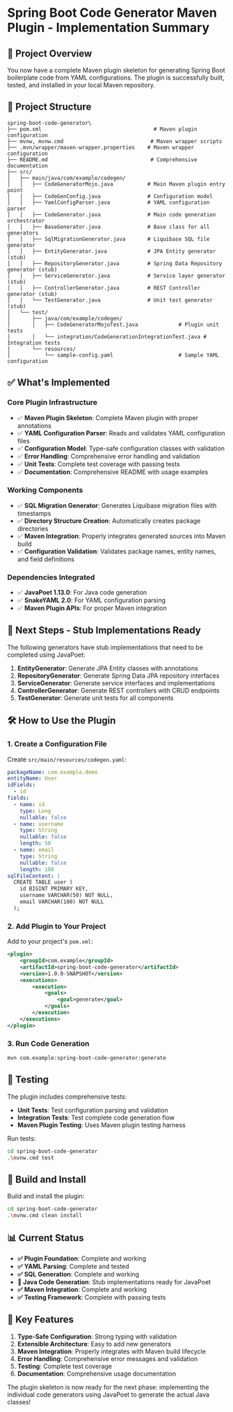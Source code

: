 # Spring Boot Code Generator Maven Plugin - Implementation Summary

## 🎯 Project Overview

You now have a complete Maven plugin skeleton for generating Spring Boot boilerplate code from YAML configurations. The plugin is successfully built, tested, and installed in your local Maven repository.

## 📁 Project Structure

```
spring-boot-code-generator\
├── pom.xml                                    # Maven plugin configuration
├── mvnw, mvnw.cmd                            # Maven wrapper scripts
├── .mvn/wrapper/maven-wrapper.properties    # Maven wrapper configuration
├── README.md                                 # Comprehensive documentation
├── src/
│   ├── main/java/com/example/codegen/
│   │   ├── CodeGeneratorMojo.java           # Main Maven plugin entry point
│   │   ├── CodeGenConfig.java               # Configuration model
│   │   ├── YamlConfigParser.java            # YAML configuration parser
│   │   ├── CodeGenerator.java               # Main code generation orchestrator
│   │   ├── BaseGenerator.java               # Base class for all generators
│   │   ├── SqlMigrationGenerator.java       # Liquibase SQL file generator
│   │   ├── EntityGenerator.java             # JPA Entity generator (stub)
│   │   ├── RepositoryGenerator.java         # Spring Data Repository generator (stub)
│   │   ├── ServiceGenerator.java            # Service layer generator (stub)
│   │   ├── ControllerGenerator.java         # REST Controller generator (stub)
│   │   └── TestGenerator.java               # Unit test generator (stub)
│   └── test/
│       ├── java/com/example/codegen/
│       │   ├── CodeGeneratorMojoTest.java             # Plugin unit tests
│       │   └── integration/CodeGenerationIntegrationTest.java # Integration tests
│       └── resources/
│           └── sample-config.yaml                     # Sample YAML configuration
```

## ✅ What's Implemented

### Core Plugin Infrastructure
- ✅ **Maven Plugin Skeleton**: Complete Maven plugin with proper annotations
- ✅ **YAML Configuration Parser**: Reads and validates YAML configuration files
- ✅ **Configuration Model**: Type-safe configuration classes with validation
- ✅ **Error Handling**: Comprehensive error handling and validation
- ✅ **Unit Tests**: Complete test coverage with passing tests
- ✅ **Documentation**: Comprehensive README with usage examples

### Working Components
- ✅ **SQL Migration Generator**: Generates Liquibase migration files with timestamps
- ✅ **Directory Structure Creation**: Automatically creates package directories
- ✅ **Maven Integration**: Properly integrates generated sources into Maven build
- ✅ **Configuration Validation**: Validates package names, entity names, and field definitions

### Dependencies Integrated
- ✅ **JavaPoet 1.13.0**: For Java code generation
- ✅ **SnakeYAML 2.0**: For YAML configuration parsing
- ✅ **Maven Plugin APIs**: For proper Maven integration

## 🚧 Next Steps - Stub Implementations Ready

The following generators have stub implementations that need to be completed using JavaPoet:

1. **EntityGenerator**: Generate JPA Entity classes with annotations
2. **RepositoryGenerator**: Generate Spring Data JPA repository interfaces
3. **ServiceGenerator**: Generate service interfaces and implementations
4. **ControllerGenerator**: Generate REST controllers with CRUD endpoints
5. **TestGenerator**: Generate unit tests for all components

## 🛠️ How to Use the Plugin

### 1. Create a Configuration File
Create `src/main/resources/codegen.yaml`:
```yaml
packageName: com.example.demo
entityName: User
idFields:
  - id
fields:
  - name: id
    type: Long
    nullable: false
  - name: username
    type: String
    nullable: false
    length: 50
  - name: email
    type: String
    nullable: false
    length: 100
sqlFileContent: |
  CREATE TABLE user (
    id BIGINT PRIMARY KEY,
    username VARCHAR(50) NOT NULL,
    email VARCHAR(100) NOT NULL
  );
```

### 2. Add Plugin to Your Project
Add to your project's `pom.xml`:
```xml
<plugin>
    <groupId>com.example</groupId>
    <artifactId>spring-boot-code-generator</artifactId>
    <version>1.0.0-SNAPSHOT</version>
    <executions>
        <execution>
            <goals>
                <goal>generate</goal>
            </goals>
        </execution>
    </executions>
</plugin>
```

### 3. Run Code Generation
```bash
mvn com.example:spring-boot-code-generator:generate
```

## 🧪 Testing

The plugin includes comprehensive tests:
- **Unit Tests**: Test configuration parsing and validation
- **Integration Tests**: Test complete code generation flow
- **Maven Plugin Testing**: Uses Maven plugin testing harness

Run tests:
```bash
cd spring-boot-code-generator
.\mvnw.cmd test
```

## 🔄 Build and Install

Build and install the plugin:
```bash
cd spring-boot-code-generator
.\mvnw.cmd clean install
```

## 📊 Current Status

- **✅ Plugin Foundation**: Complete and working
- **✅ YAML Parsing**: Complete and tested
- **✅ SQL Generation**: Complete and working
- **🚧 Java Code Generation**: Stub implementations ready for JavaPoet
- **✅ Maven Integration**: Complete and working
- **✅ Testing Framework**: Complete with passing tests

## 🎯 Key Features

1. **Type-Safe Configuration**: Strong typing with validation
2. **Extensible Architecture**: Easy to add new generators
3. **Maven Integration**: Properly integrates with Maven build lifecycle
4. **Error Handling**: Comprehensive error messages and validation
5. **Testing**: Complete test coverage
6. **Documentation**: Comprehensive usage documentation

The plugin skeleton is now ready for the next phase: implementing the individual code generators using JavaPoet to generate the actual Java classes!
